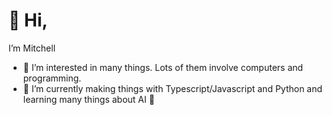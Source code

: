 # 👋 Hi, 
I’m Mitchell
- 👀 I’m interested in many things. Lots of them involve computers and programming.
- 🌱 I’m currently making things with Typescript/Javascript and Python and learning many things about AI 🤖
<!--- - 📫 Reach me at opro@windowslive.com --->

<!---
mitchell985/mitchell985 is a ✨ special ✨ repository because its `README.md` (this file) appears on your GitHub profile.
You can click the Preview link to take a look at your changes.
--->
